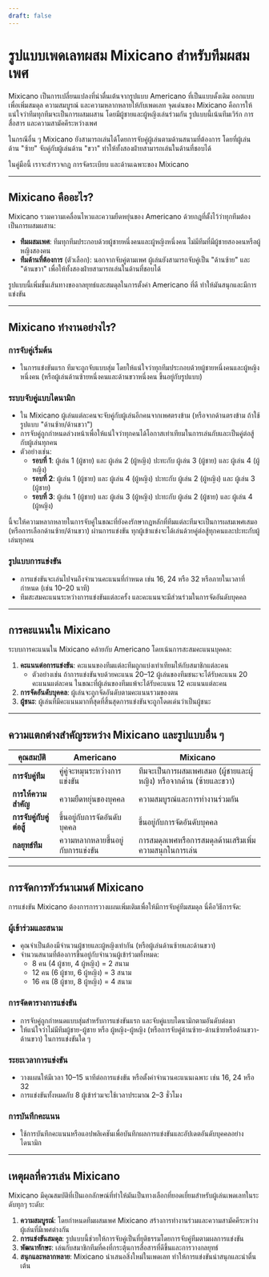 ```yaml
---
draft: false
---
```

# รูปแบบเพดเลทผสม Mixicano สำหรับทีมผสมเพศ

Mixicano เป็นการเปลี่ยนแปลงที่น่าตื่นเต้นจากรูปแบบ Americano ที่เป็นแบบดั้งเดิม ออกแบบเพื่อเพิ่มสมดุล ความสมบูรณ์ และความหลากหลายให้กับเพดเลท จุดเด่นของ Mixicano คือการให้แน่ใจว่าทีมทุกทีมจะเป็นการผสมผสาน โดยมีผู้ชายและผู้หญิงเล่นร่วมกัน รูปแบบนี้เน้นทีมเวิร์ก การสื่อสาร และความสามัคคีระหว่างเพศ

ในกรณีอื่น ๆ Mixicano ยังสามารถเล่นได้โดยการจับคู่ผู้เล่นตามด้านสนามที่ต้องการ โดยที่ผู้เล่นด้าน "ซ้าย" จับคู่กับผู้เล่นด้าน "ขวา" ทำให้ทั้งสองฝ่ายสามารถเล่นในด้านที่ชอบได้

ในคู่มือนี้ เราจะสำรวจกฎ การจัดระเบียบ และด้านเฉพาะของ Mixicano

---

## **Mixicano คืออะไร?**

Mixicano รวมความเคลื่อนไหวและความยืดหยุ่นของ Americano ด้วยกฎที่ตั้งไว้ว่าทุกทีมต้องเป็นการผสมผสาน:
- **ทีมผสมเพศ**: ทีมทุกทีมประกอบด้วยผู้ชายหนึ่งคนและผู้หญิงหนึ่งคน ไม่มีทีมที่มีผู้ชายสองคนหรือผู้หญิงสองคน
- **ทีมด้านที่ต้องการ** (ตัวเลือก): นอกจากจับคู่ตามเพศ ผู้เล่นยังสามารถจับคู่เป็น "ด้านซ้าย" และ "ด้านขวา" เพื่อให้ทั้งสองฝ่ายสามารถเล่นในด้านที่ชอบได้

รูปแบบนี้เพิ่มชั้นเส้นทางของกลยุทธ์และสมดุลในการตั้งค่า Americano ที่ดี ทำให้มันสนุกและมีการแข่งขัน

---

## **Mixicano ทำงานอย่างไร?**

### **การจับคู่เริ่มต้น**
- ในการแข่งขันแรก ทีมจะถูกจับแบบสุ่ม โดยให้แน่ใจว่าทุกทีมประกอบด้วยผู้ชายหนึ่งคนและผู้หญิงหนึ่งคน (หรือผู้เล่นด้านซ้ายหนึ่งคนและด้านขวาหนึ่งคน ขึ้นอยู่กับรูปแบบ)

### **ระบบจับคู่แบบไดนามิก**
- ใน Mixicano ผู้เล่นแต่ละคนจะจับคู่กับผู้เล่นอีกคนจากเพศตรงข้าม (หรือจากด้านตรงข้าม ถ้าใช้รูปแบบ "ด้านซ้าย/ด้านขวา")
- การจับคู่ถูกกำหนดล่วงหน้าเพื่อให้แน่ใจว่าทุกคนได้โอกาสเท่าเทียมในการเล่นกับและเป็นคู่ต่อสู้กับผู้เล่นทุกคน
- ตัวอย่างเช่น:
  - **รอบที่ 1**: ผู้เล่น 1 (ผู้ชาย) และ ผู้เล่น 2 (ผู้หญิง) ปะทะกับ ผู้เล่น 3 (ผู้ชาย) และ ผู้เล่น 4 (ผู้หญิง)
  - **รอบที่ 2**: ผู้เล่น 1 (ผู้ชาย) และ ผู้เล่น 4 (ผู้หญิง) ปะทะกับ ผู้เล่น 2 (ผู้หญิง) และ ผู้เล่น 3 (ผู้ชาย)
  - **รอบที่ 3**: ผู้เล่น 1 (ผู้ชาย) และ ผู้เล่น 3 (ผู้หญิง) ปะทะกับ ผู้เล่น 2 (ผู้ชาย) และ ผู้เล่น 4 (ผู้หญิง)

นี้จะให้ความหลากหลายในการจับคู่ในขณะที่ยังคงรักษากฎหลักที่ทีมแต่ละทีมจะเป็นการผสมเพศเสมอ (หรือการเลือกด้านซ้าย/ด้านขวา) ผ่านการแข่งขัน ทุกผู้เข้าแข่งจะได้เล่นด้วยคู่ต่อสู้ทุกคนและปะทะกับผู้เล่นทุกคน

### **รูปแบบการแข่งขัน**
- การแข่งขันจะเล่นไปจนถึงจำนวนคะแนนที่กำหนด เช่น 16, 24 หรือ 32 หรือภายในเวลาที่กำหนด (เช่น 10–20 นาที)
- ทีมสะสมคะแนนระหว่างการแข่งขันแต่ละครั้ง และคะแนนจะมีส่วนร่วมในการจัดอันดับบุคคล

---

## **การคะแนนใน Mixicano**

ระบบการคะแนนใน Mixicano คล้ายกับ Americano โดยเน้นการสะสมคะแนนบุคคล:

1. **คะแนนต่อการแข่งขัน**: คะแนนของทีมแต่ละทีมถูกแบ่งเท่าเทียมให้กับสมาชิกแต่ละคน
   - ตัวอย่างเช่น ถ้าการแข่งขันจบด้วยคะแนน 20–12 ผู้เล่นของทีมชนะจะได้รับคะแนน 20 คะแนนแต่ละคน ในขณะที่ผู้เล่นของทีมแพ้จะได้รับคะแนน 12 คะแนนแต่ละคน
2. **การจัดอันดับบุคคล**: ผู้เล่นจะถูกจัดอันดับตามคะแนนรวมของตน
3. **ผู้ชนะ**: ผู้เล่นที่มีคะแนนมากที่สุดที่สิ้นสุดการแข่งขันจะถูกโดดเด่นว่าเป็นผู้ชนะ

---

## **ความแตกต่างสำคัญระหว่าง Mixicano และรูปแบบอื่น ๆ**

| **คุณสมบัติ**           | **Americano**                                  | **Mixicano**                                    |
|---------------------------|-----------------------------------------------|------------------------------------------------|
| **การจับคู่ทีม**         | คู่คู่จะหมุนระหว่างการแข่งขัน           | ทีมจะเป็นการผสมเพศเสมอ (ผู้ชายและผู้หญิง) หรือจากด้าน (ซ้ายและขวา) |
| **การให้ความสำคัญ**                 | ความยืดหยุ่นของบุคคล                       | ความสมบูรณ์และการทำงานร่วมกัน                       |
| **การจับคู่กับคู่ต่อสู้**      | ขึ้นอยู่กับการจัดอันดับบุคคล                | ขึ้นอยู่กับการจัดอันดับบุคคล                 |
| **กลยุทธ์ทีม**         | ความหลากหลายขึ้นอยู่กับการแข่งขัน          | การสมดุลเพศหรือการสมดุลด้านเสริมเพิ่มความสนุกในการเล่น   |

---

## **การจัดการทัวร์นาเมนต์ Mixicano**

การแข่งขัน Mixicano ต้องการการวางแผนเพิ่มเติมเพื่อให้มีการจับคู่ทีมสมดุล นี่คือวิธีการจัด:

### **ผู้เข้าร่วมและสนาม**
- คุณจำเป็นต้องมีจำนวนผู้ชายและผู้หญิงเท่ากัน (หรือผู้เล่นด้านซ้ายและด้านขวา)
- จำนวนสนามที่ต้องการขึ้นอยู่กับจำนวนผู้เข้าร่วมทั้งหมด:
  - 8 คน (4 ผู้ชาย, 4 ผู้หญิง) = 2 สนาม
  - 12 คน (6 ผู้ชาย, 6 ผู้หญิง) = 3 สนาม
  - 16 คน (8 ผู้ชาย, 8 ผู้หญิง) = 4 สนาม

### **การจัดตารางการแข่งขัน**
- การจับคู่ถูกกำหนดแบบสุ่มสำหรับการแข่งขันแรก และจับคู่แบบไดนามิกตามอันดับต่อมา
- ให้แน่ใจว่าไม่มีทีมผู้ชาย-ผู้ชาย หรือ ผู้หญิง-ผู้หญิง (หรือการจับคู่ด้านซ้าย-ด้านซ้ายหรือด้านขวา-ด้านขวา) ในการแข่งขันใด ๆ

### **ระยะเวลาการแข่งขัน**
- วางแผนให้มีเวลา 10–15 นาทีต่อการแข่งขัน หรือตั้งค่าจำนวนคะแนนเฉพาะ เช่น 16, 24 หรือ 32
- การแข่งขันทั้งหมดกับ 8 ผู้เข้าร่วมจะใช้เวลาประมาณ 2–3 ชั่วโมง

### **การบันทึกคะแนน**
- ใช้การบันทึกคะแนนหรือแอปพลิเคชันเพื่อบันทึกผลการแข่งขันและอัปเดตอันดับบุคคลอย่างไดนามิก

---

## **เหตุผลที่ควรเล่น Mixicano**

Mixicano มีคุณสมบัติที่เป็นเอกลักษณ์ที่ทำให้มันเป็นทางเลือกที่ยอดเยี่ยมสำหรับผู้เล่นเพดเลทในระดับทุกๆ ระดับ:

1. **ความสมบูรณ์**: โดยกำหนดทีมผสมเพศ Mixicano สร้างการทำงานร่วมและความสามัคคีระหว่างผู้เล่นที่มีเพศต่างกัน
2. **การแข่งขันสมดุล**: รูปแบบนี้ช่วยให้การจับคู่เป็นที่ยุติธรรมโดยการจับคู่ทีมตามผลการแข่งขัน
3. **พัฒนาทักษะ**: เล่นกับสมาชิกทีมที่คงที่กระตุ้นการสื่อสารที่ดีขึ้นและการวางกลยุทธ์
4. **สนุกและหลากหลาย**: Mixicano นำเสนอสิ่งใหม่ในเพดเลท ทำให้การแข่งขันน่าสนุกและน่าตื่นเต้น


